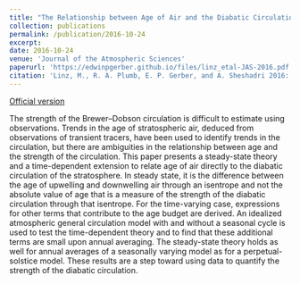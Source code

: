 ```yaml
---
title: "The Relationship between Age of Air and the Diabatic Circulation of the Stratosphere" 
collection: publications
permalink: /publication/2016-10-24
excerpt: 
date: 2016-10-24
venue: 'Journal of the Atmospheric Sciences'
paperurl: 'https://edwinpgerber.github.io/files/linz_etal-JAS-2016.pdf'
citation: 'Linz, M., R. A. Plumb, E. P. Gerber, and A. Sheshadri 2016: The relationship between age of air and the diabatic circulation of the stratosphere, <i>J. Atmos. Sci.</i>, <b>73</b>, 4507-4518, doi:10.1175/JAS-D-16-0125.1.'
---
```


[Official version](http://dx.doi.org/10.1175/JAS-D-16-0125.1)

The strength of the Brewer–Dobson circulation is difficult to estimate using observations. Trends in the age of stratospheric air, deduced from observations of transient tracers, have been used to identify trends in the circulation, but there are ambiguities in the relationship between age and the strength of the circulation. This paper presents a steady-state theory and a time-dependent extension to relate age of air directly to the diabatic circulation of the stratosphere. In steady state, it is the difference between the age of upwelling and downwelling air through an isentrope and not the absolute value of age that is a measure of the strength of the diabatic circulation through that isentrope. For the time-varying case, expressions for other terms that contribute to the age budget are derived. An idealized atmospheric general circulation model with and without a seasonal cycle is used to test the time-dependent theory and to find that these additional terms are small upon annual averaging. The steady-state theory holds as well for annual averages of a seasonally varying model as for a perpetual-solstice model. These results are a step toward using data to quantify the strength of the diabatic circulation.

